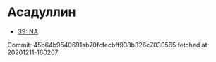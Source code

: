 # Асадуллин
- [39: NA](39.md)

Commit: 45b64b9540691ab70fcfecbff938b326c7030565
 fetched at: 20201211-160207
